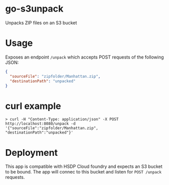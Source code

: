 # go-s3unpack
Unpacks ZIP files on an S3 bucket

# Usage
Exposes an endpoint `/unpack` which accepts POST requests of the following JSON:

```json
{
  "sourceFile": "zipfolder/Manhattan.zip",
  "destinationPath": "unpacked"
}
```

# curl example

```shell
> curl -H "Content-Type: application/json" -X POST http://localhost:8080/unpack -d '{"sourceFile":"zipfolder/Manhattan.zip", "destinationPath":"unpacked"}'
```

# Deployment
This app is compatible with HSDP Cloud foundry and expects an S3 bucket to be bound. The app will connec to this bucket and listen for `POST /unpack` requests.

